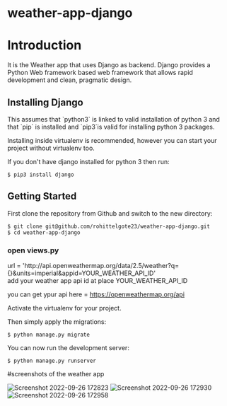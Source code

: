 # weather-app-django

<h1>Introduction</h1>

<p>It is the Weather app that uses Django as backend. 
Django provides a Python Web framework based web framework that allows rapid development and clean, pragmatic design.</p>

<h2>Installing Django</h2>

<p>This assumes that `python3` is linked to valid installation of python 3 and that `pip` is installed and `pip3`is valid
for installing python 3 packages.

Installing inside virtualenv is recommended, however you can start your project without virtualenv too.

If you don't have django installed for python 3 then run:

    $ pip3 install django
    
</p>
<h2> Getting Started </h2>

<p>
First clone the repository from Github and switch to the new directory:

    $ git clone git@github.com/rohittelgote23/weather-app-django.git
    $ cd weather-app-django
</p>

<h3>open views.py</h3>
<p>
url = 'http://api.openweathermap.org/data/2.5/weather?q={}&units=imperial&appid=YOUR_WEATHER_API_ID'<br>
add your weather app api id  at place YOUR_WEATHER_API_ID

  you can get ypur api here = https://openweathermap.org/api
</p>

<p>
Activate the virtualenv for your project.

Then simply apply the migrations:

    $ python manage.py migrate

You can now run the development server:

    $ python manage.py runserver
</p>

#screenshots of the weather app 

![Screenshot 2022-09-26 172823](https://user-images.githubusercontent.com/109582196/195113295-f9a8487c-28c2-4bec-a6bc-4ce59b3dd6c0.png)
![Screenshot 2022-09-26 172930](https://user-images.githubusercontent.com/109582196/195113413-aab5a6f5-c523-45e1-8121-aa6db6e4dba9.png)
![Screenshot 2022-09-26 172958](https://user-images.githubusercontent.com/109582196/195113584-ec3f2526-b84d-4815-bf94-1be8c141c354.png)


